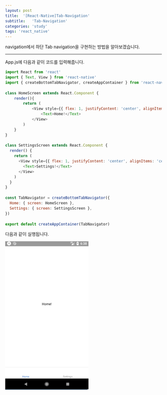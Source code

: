 ```yaml
---
layout: post
title:  '[React-Native]Tab-Navigation'
subtitle:   'Tab-Navigation'
categories: 'study'
tags: 'react_native'
---
```


navigation에서 하단 Tab navigation을 구현하는 방법을 알아보겠습니다.

---

App.js에 다음과 같이 코드를 입력해줍니다.

```javascript
import React from 'react'
import { Text, View } from 'react-native'
import { createBottomTabNavigator, createAppContainer } from 'react-navigation'

class HomeScreen extends React.Component {
    render(){
        return (
            <View style={{ flex: 1, justifyContent: 'center', alignItems: 'center' }}>
                <Text>Home!</Text>
            </View>
        )
    }
}

class SettingsScreen extends React.Component {
  render() {
    return (
      <View style={{ flex: 1, justifyContent: 'center', alignItems: 'center' }}>
        <Text>Settings!</Text>
      </View>
    )
  }
}

const TabNavigator = createBottomTabNavigator({
  Home: { screen: HomeScreen },
  Settings: { screen: SettingsScreen },
})

export default createAppContainer(TabNavigator)
```

다음과 같이 실행됩니다.

![](/assets/img/posts/2019-08-03-18-39-09.png)